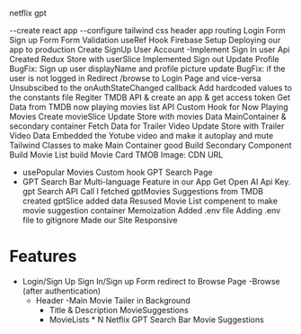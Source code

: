 netflix gpt

--create react app
--configure tailwind css
header
app routing
Login Form
Sign up Form
Form Validation
 useRef Hook
Firebase Setup
Deploying our app to production
 Create SignUp User Account
-Implement Sign In user Api
Created Redux Store with userSlice
Implemented Sign out
Update Profile
BugFix: Sign up user displayName and profile picture update
BugFix: if the user is not logged in Redirect /browse to Login Page and vice-versa
Unsubscibed to the onAuthStateChanged callback
Add hardcoded values to the constants file
Regiter TMDB API & create an app & get access token
Get Data from TMDB now playing movies list API
Custom Hook for Now Playing Movies
Create movieSlice
Update Store with movies Data
 MainContainer & secondary container
Fetch Data for Trailer Video
Update Store with Trailer Video Data
Embedded the Yotube video and make it autoplay and mute
Tailwind Classes to make Main Container good
Build Secondary Component
Build Movie List
build Movie Card
TMOB Image: CDN URL
- usePopular Movies Custom hook
GPT Search Page
- GPT Search Bar
Multi-language Feature in our App
Get Open AI Api Key.
gpt Search API Call I
fetched gptMovies Suggestions from TMDB
created gptSlice added data
Resused Movie List compenent to make movie suggestion container
Memoization
Added .env file
Adding .env file to gitignore
Made our Site Responsive
# Features
- Login/Sign Up
    Sign In/Sign up Form
    redirect to Browse Page
-Browse (after authentication)
    - Header
    -Main Movie
        Tailer in Background
        - Title & Description
    MovieSuggestions
        - MovieLists * N
Netflix GPT
    Search Bar
    Movie Suggestions